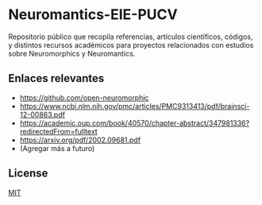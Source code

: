 # Neuromantics-EIE-PUCV

Repositorio público que recopila referencias, artículos científicos, códigos, y distintos recursos académicos para proyectos relacionados con estudios sobre Neuromorphics y Neuromantics.

 
## Enlaces relevantes

- https://github.com/open-neuromorphic
- https://www.ncbi.nlm.nih.gov/pmc/articles/PMC9313413/pdf/brainsci-12-00863.pdf
- https://academic.oup.com/book/40570/chapter-abstract/347981336?redirectedFrom=fulltext
- https://arxiv.org/pdf/2002.09681.pdf
- (Agregar más a futuro)


## License

[MIT](https://choosealicense.com/licenses/mit/)

